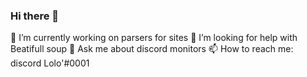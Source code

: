 ### Hi there 👋

🔭 I’m currently working on parsers for sites
🤔 I’m looking for help with Beatifull soup
💬 Ask me about discord monitors
📫 How to reach me: discord Lolo'#0001

<!--
**LoloSo/LoloSo** is a ✨ _special_ ✨ repository because its `README.md` (this file) appears on your GitHub profile.

Here are some ideas to get you started:

- 🔭 I’m currently working on ...
- 🌱 I’m currently learning ...
- 👯 I’m looking to collaborate on ...
- 🤔 I’m looking for help with ...
- 💬 Ask me about ...
- 📫 How to reach me: ...
- 😄 Pronouns: ...
- ⚡ Fun fact: ...
-->
